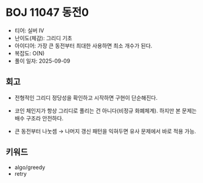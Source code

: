 # BOJ 11047 동전0

- 티어: 실버 IV
- 난이도(체감): 그리디 기초
- 아이디어: 가장 큰 동전부터 최대한 사용하면 최소 개수가 된다.
- 복잡도: O(N)
- 풀이 일자: 2025-09-09

## 회고

- 전형적인 그리디 정당성을 확인하고 시작하면 구현이 단순해진다.

- 코인 체인지가 항상 그리디로 풀리는 건 아니다(비정규 화폐체계). 하지만 본 문제는 배수 구조라 안전하다.

- 큰 동전부터 나눗셈 → 나머지 갱신 패턴을 익혀두면 유사 문제에서 바로 적용 가능.

## 키워드

- algo/greedy
- retry
